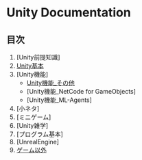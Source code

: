 # Unity Documentation

## **目次**

1. [Unity前提知識]
2. [Unity基本](2_BasicKnowledge/2.md)
3. [Unity機能]
   - [Unity機能_その他](3_OtherKnowledge/3.md)
   - [Unity機能_NetCode for GameObjects]
   - [Unity機能_ML-Agents]
4. [小ネタ]
5. [ミニゲーム]
6. [Unity雑学]
7. [プログラム基本]
8. [UnrealEngine]
9. [ゲーム以外](9_OtherThanGames/9.md)

